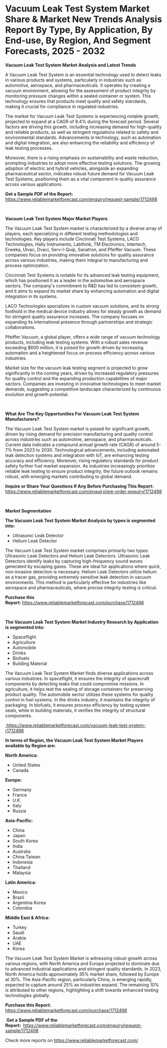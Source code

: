 <p><h1>Vacuum Leak Test System Market Share & Market New Trends Analysis Report By Type, By Application, By End-use, By Region, And Segment Forecasts, 2025 - 2032</h1></p><p><strong>Vacuum Leak Test System Market Analysis and Latest Trends</strong></p>
<p><p>A Vacuum Leak Test System is an essential technology used to detect leaks in various products and systems, particularly in industries such as automotive, aerospace, and pharmaceuticals. It operates by creating a vacuum environment, allowing for the assessment of product integrity by monitoring pressure changes within a sealed container or system. This technology ensures that products meet quality and safety standards, making it crucial for compliance in regulated industries.</p><p>The market for Vacuum Leak Test Systems is experiencing notable growth, projected to expand at a CAGR of 9.4% during the forecast period. Several factors are driving this growth, including increasing demand for high-quality and reliable products, as well as stringent regulations related to safety and environmental standards. Advancements in technology, such as automation and digital integration, are also enhancing the reliability and efficiency of leak testing processes.</p><p>Moreover, there is a rising emphasis on sustainability and waste reduction, prompting industries to adopt more effective testing solutions. The growing adoption of electric and hybrid vehicles, alongside an expanding pharmaceutical sector, indicates robust future demand for Vacuum Leak Test Systems, positioning them as a vital component in quality assurance across various applications.</p></p>
<p><strong>Get a Sample PDF of the Report:&nbsp;</strong> <a href="https://www.reliablemarketforecast.com/enquiry/request-sample/1712498?utm_campaign=1130&utm_medium=2&utm_source=Github&utm_content=ia&utm_term=11012025&utm_id=vacuum-leak-test-system">https://www.reliablemarketforecast.com/enquiry/request-sample/1712498</a></p>
<p>&nbsp;</p>
<p><strong>Vacuum Leak Test System Major Market Players</strong></p>
<p><p>The Vacuum Leak Test System market is characterized by a diverse array of players, each specializing in different testing methodologies and technologies. Key players include Cincinnati Test Systems, LACO Technologies, Hally Instruments, Labthink, TM Electronics, Intertech, Erweka, Ulvac, Dvaci, Serv-I-Quip, Sanatron, and Pfeiffer Vacuum. These companies focus on providing innovative solutions for quality assurance across various industries, making them integral to manufacturing and process optimization.</p><p>Cincinnati Test Systems is notable for its advanced leak testing equipment, which has positioned it as a leader in the automotive and aerospace sectors. The company's commitment to R&D has led to consistent growth, and it aims to expand its market share by enhancing automation and digital integration in its systems.</p><p>LACO Technologies specializes in custom vacuum solutions, and its strong foothold in the medical device industry allows for steady growth as demand for stringent quality assurance increases. The company focuses on expanding its international presence through partnerships and strategic collaborations.</p><p>Pfeiffer Vacuum, a global player, offers a wide range of vacuum technology products, including leak testing systems. With a robust sales revenue exceeding $600 million, it is poised for growth driven by increasing automation and a heightened focus on process efficiency across various industries.</p><p>Market size for the vacuum leak testing segment is projected to grow significantly in the coming years, driven by increased regulatory pressures for quality control and the expanding production capabilities of major sectors. Companies are investing in innovative technologies to meet market demands, suggesting a competitive landscape characterized by continuous evolution and growth potential.</p></p>
<p>&nbsp;</p>
<p><strong>What Are The Key Opportunities For Vacuum Leak Test System Manufacturers?</strong></p>
<p><p>The Vacuum Leak Test System market is poised for significant growth, driven by rising demand for precision manufacturing and quality control across industries such as automotive, aerospace, and pharmaceuticals. Current data indicates a compound annual growth rate (CAGR) of around 5-7% from 2023 to 2030. Technological advancements, including automated leak detection systems and integration with IoT, are enhancing testing accuracy and efficiency. Moreover, rising regulatory standards for product safety further fuel market expansion. As industries increasingly prioritize reliable leak testing to ensure product integrity, the future outlook remains robust, with emerging markets contributing to global demand.</p></p>
<p><strong>Inquire or Share Your Questions If Any Before Purchasing This Report:</strong> <a href="https://www.reliablemarketforecast.com/enquiry/pre-order-enquiry/1712498?utm_campaign=1130&utm_medium=2&utm_source=Github&utm_content=ia&utm_term=11012025&utm_id=vacuum-leak-test-system">https://www.reliablemarketforecast.com/enquiry/pre-order-enquiry/1712498</a></p>
<p>&nbsp;</p>
<p><strong>Market Segmentation</strong></p>
<p><strong>The Vacuum Leak Test System Market Analysis by types is segmented into:</strong></p>
<p><ul><li>Ultrasonic Leak Detector</li><li>Helium Leak Detector</li></ul></p>
<p><p>The Vacuum Leak Test System market comprises primarily two types: Ultrasonic Leak Detectors and Helium Leak Detectors. Ultrasonic Leak Detectors identify leaks by capturing high-frequency sound waves generated by escaping gases. These are ideal for applications where quick, non-invasive detection is necessary. Helium Leak Detectors utilize helium as a tracer gas, providing extremely sensitive leak detection in vacuum environments. This method is particularly effective for industries like aerospace and pharmaceuticals, where precise integrity testing is critical.</p></p>
<p><strong>Purchase this Report:&nbsp;</strong><a href="https://www.reliablemarketforecast.com/purchase/1712498?utm_campaign=1130&utm_medium=2&utm_source=Github&utm_content=ia&utm_term=11012025&utm_id=vacuum-leak-test-system">https://www.reliablemarketforecast.com/purchase/1712498</a></p>
<p>&nbsp;</p>
<p><strong>The Vacuum Leak Test System Market Industry Research by Application is segmented into:</strong></p>
<p><ul><li>Spaceflight</li><li>Agriculture</li><li>Automobile</li><li>Drinks</li><li>Biofuels</li><li>Building Material</li></ul></p>
<p><p>The Vacuum Leak Test System Market finds diverse applications across various industries. In spaceflight, it ensures the integrity of spacecraft components by detecting leaks that could compromise missions. In agriculture, it helps test the sealing of storage containers for preserving product quality. The automobile sector utilizes these systems for quality control in fuel systems. In the drinks industry, it maintains the integrity of packaging. In biofuels, it ensures process efficiency by testing system seals, while in building materials, it verifies the integrity of structural components.</p></p>
<p><a href="https://www.reliablemarketforecast.com/vacuum-leak-test-system-r1712498?utm_campaign=1130&utm_medium=2&utm_source=Github&utm_content=ia&utm_term=11012025&utm_id=vacuum-leak-test-system">&nbsp;https://www.reliablemarketforecast.com/vacuum-leak-test-system-r1712498</a></p>
<p><strong>In terms of Region, the Vacuum Leak Test System Market Players available by Region are:</strong></p>
<p>
    <p> <strong> North America: </strong>
        <ul>
            <li>United States</li>
            <li>Canada</li>
        </ul>
        </p> 
    <p> <strong> Europe: </strong>
        <ul>
            <li>Germany</li>
            <li>France</li>
            <li>U.K.</li>
            <li>Italy</li>
            <li>Russia</li>
        </ul>
        </p> 
    <p> <strong> Asia-Pacific: </strong>
        <ul>
            <li>China</li>
            <li>Japan</li>
            <li>South Korea</li>
            <li>India</li>
            <li>Australia</li>
            <li>China Taiwan</li>
            <li>Indonesia</li>
            <li>Thailand</li>
            <li>Malaysia</li>
        </ul>
        </p> 
    <p> <strong> Latin America: </strong>
        <ul>
            <li>Mexico</li>
            <li>Brazil</li>
            <li>Argentina Korea</li>
            <li>Colombia</li>
        </ul>
        </p> 
    <p> <strong> Middle East & Africa: </strong>
        <ul>
            <li>Turkey</li>
            <li>Saudi</li>
            <li>Arabia</li>
            <li>UAE</li>
            <li>Korea</li>
        </ul>
    </p>
    </p>
<p><p>The Vacuum Leak Test System Market is witnessing robust growth across various regions, with North America and Europe projected to dominate due to advanced industrial applications and stringent quality standards. In 2023, North America holds approximately 35% market share, followed by Europe at 30%. The Asia-Pacific region, particularly China, is emerging rapidly, expected to capture around 25% as industries expand. The remaining 10% is attributed to other regions, highlighting a shift towards enhanced testing technologies globally.</p></p>
<p><strong>Purchase this Report: </strong><a href="https://www.reliablemarketforecast.com/purchase/1712498?utm_campaign=1130&utm_medium=2&utm_source=Github&utm_content=ia&utm_term=11012025&utm_id=vacuum-leak-test-system">https://www.reliablemarketforecast.com/purchase/1712498</a></p>
<p>&nbsp;<strong>Get a Sample PDF of the Report:&nbsp;&nbsp;</strong><a href="https://www.reliablemarketforecast.com/enquiry/request-sample/1712498?utm_campaign=1130&utm_medium=2&utm_source=Github&utm_content=ia&utm_term=11012025&utm_id=vacuum-leak-test-system">https://www.reliablemarketforecast.com/enquiry/request-sample/1712498</a></p>
<p><strong></strong></p>
<p>Check more reports on <a href="https://www.reliablemarketforecast.com/?utm_campaign=1130&utm_medium=2&utm_source=Github&utm_content=ia&utm_term=11012025&utm_id=vacuum-leak-test-system">https://www.reliablemarketforecast.com/</a></p>